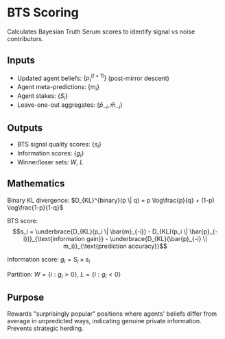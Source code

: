 # BTS Scoring

Calculates Bayesian Truth Serum scores to identify signal vs noise contributors.

## Inputs
- Updated agent beliefs: $\{p_i^{(t+1)}\}$ (post-mirror descent)
- Agent meta-predictions: $\{m_i\}$ 
- Agent stakes: $\{S_i\}$
- Leave-one-out aggregates: $\{\bar{p}_{-i}, \bar{m}_{-i}\}$

## Outputs
- BTS signal quality scores: $\{s_i\}$
- Information scores: $\{g_i\}$
- Winner/loser sets: $W$, $L$

## Mathematics
Binary KL divergence: $D_{KL}^{binary}(p \| q) = p \log\frac{p}{q} + (1-p) \log\frac{1-p}{1-q}$

BTS score:
$$s_i = \underbrace{D_{KL}(p_i \| \bar{m}_{-i}) - D_{KL}(p_i \| \bar{p}_{-i})}_{\text{information gain}} - \underbrace{D_{KL}(\bar{p}_{-i} \| m_i)}_{\text{prediction accuracy}}$$

Information score: $g_i = S_i \times s_i$

Partition: $W = \{i : g_i > 0\}$, $L = \{i : g_i < 0\}$

## Purpose
Rewards "surprisingly popular" positions where agents' beliefs differ from average in unpredicted ways, indicating genuine private information. Prevents strategic herding.